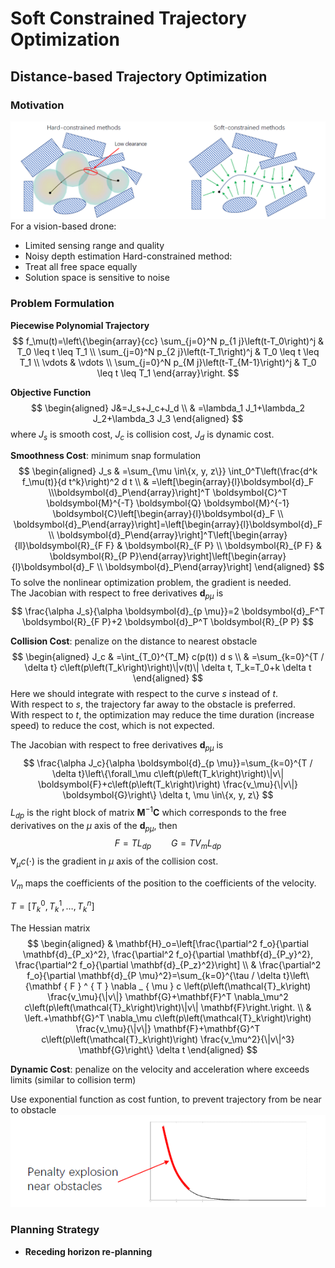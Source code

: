 # Soft Constrained Trajectory Optimization
## Distance-based Trajectory Optimization
### Motivation
![](../Resource/soft_constrained_trajectory_optimization_img_1.png)
For a vision-based drone:
+ Limited sensing range and quality
+ Noisy depth estimation
Hard-constrained method:
+ Treat all free space equally
+ Solution space is sensitive to noise

### Problem Formulation

**Piecewise Polynomial Trajectory**
$$
f_\mu(t)=\left\{\begin{array}{cc}
\sum_{j=0}^N p_{1 j}\left(t-T_0\right)^j & T_0 \leq t \leq T_1 \\
\sum_{j=0}^N p_{2 j}\left(t-T_1\right)^j & T_0 \leq t \leq T_1 \\
\vdots & \vdots \\
\sum_{j=0}^N p_{M j}\left(t-T_{M-1}\right)^j & T_0 \leq t \leq T_1
\end{array}\right.
$$

**Objective Function**
$$
\begin{aligned}
 J&=J_s+J_c+J_d \\
& =\lambda_1 J_1+\lambda_2 J_2+\lambda_3 J_3
\end{aligned}
$$
where $J_s$ is smooth cost, $J_c$ is collision cost, $J_d$ is dynamic cost.

**Smoothness Cost**: minimum snap formulation 
$$
\begin{aligned}
J_s & =\sum_{\mu \in\{x, y, z\}} \int_0^T\left(\frac{d^k f_\mu(t)}{d t^k}\right)^2 d t \\
& =\left[\begin{array}{l}\boldsymbol{d}_F \\\boldsymbol{d}_P\end{array}\right]^T \boldsymbol{C}^T \boldsymbol{M}^{-T} \boldsymbol{Q} \boldsymbol{M}^{-1} \boldsymbol{C}\left[\begin{array}{l}\boldsymbol{d}_F \\
\boldsymbol{d}_P\end{array}\right]=\left[\begin{array}{l}\boldsymbol{d}_F \\
\boldsymbol{d}_P\end{array}\right]^T\left[\begin{array}{ll}\boldsymbol{R}_{F F} & \boldsymbol{R}_{F P} \\
\boldsymbol{R}_{P F} & \boldsymbol{R}_{P P}\end{array}\right]\left[\begin{array}{l}\boldsymbol{d}_F \\
\boldsymbol{d}_P\end{array}\right]
\end{aligned}
$$
To solve the nonlinear optimization problem, the gradient is needed.  
The Jacobian with respect to free derivatives $\boldsymbol{d}_{p\mu}$ is
$$
\frac{\alpha J_s}{\alpha \boldsymbol{d}_{p \mu}}=2 \boldsymbol{d}_F^T \boldsymbol{R}_{F P}+2 \boldsymbol{d}_P^T \boldsymbol{R}_{P P}
$$

**Collision Cost**: penalize on the distance to nearest obstacle 
$$
\begin{aligned}
J_c & =\int_{T_0}^{T_M} c(p(t)) d s \\
& =\sum_{k=0}^{T / \delta t} c\left(p\left(T_k\right)\right)\|v(t)\| \delta t, T_k=T_0+k \delta t
\end{aligned}
$$
Here we should integrate with respect to the curve $s$ instead of $t$.  
With respect to $s$, the trajectory far away to the obstacle is preferred.  
With respect to $t$, the optimization may reduce the time duration (increase speed) to reduce the cost, which is not expected.

The Jacobian with respect to free derivatives $\boldsymbol{d}_{p\mu}$ is
$$
\frac{\alpha J_c}{\alpha \boldsymbol{d}_{p \mu}}=\sum_{k=0}^{T / \delta t}\left\{\forall_\mu c\left(p\left(T_k\right)\right)\|v\| \boldsymbol{F}+c\left(p\left(T_k\right)\right) \frac{v_\mu}{\|v\|} \boldsymbol{G}\right\} \delta t, \mu \in\{x, y, z\}
$$
$L_{dp}$ is the right block of matrix $\boldsymbol{M}^{-1}\boldsymbol{C}$ which corresponds to the free derivatives on the $\mu$ axis of the $\boldsymbol{d}_{p\mu}$, then
$$
F=TL_{dp}\qquad G=TV_{m}L_{dp}
$$
$\forall_\mu c(\cdot)$ is the gradient in $\mu$ axis of the collision cost.

$V_m$ maps the coefficients of the position to the coefficients of the velocity.

$T=[T^0_k,T^1_k,\dots,T^n_k]$

The Hessian matrix
$$
\begin{aligned}
& \mathbf{H}_o=\left[\frac{\partial^2 f_o}{\partial \mathbf{d}_{P_x}^2}, \frac{\partial^2 f_o}{\partial \mathbf{d}_{P_y}^2}, \frac{\partial^2 f_o}{\partial \mathbf{d}_{P_z}^2}\right] \\
& \frac{\partial^2 f_o}{\partial \mathbf{d}_{P \mu}^2}=\sum_{k=0}^{\tau / \delta t}\left\{\mathbf { F } ^ { T } \nabla _ { \mu } c \left(p\left(\mathcal{T}_k\right) \frac{v_\mu}{\|v\|} \mathbf{G}+\mathbf{F}^T \nabla_\mu^2 c\left(p\left(\mathcal{T}_k\right)\right)\|v\| \mathbf{F}\right.\right. \\
& \left.+\mathbf{G}^T \nabla_\mu c\left(p\left(\mathcal{T}_k\right)\right) \frac{v_\mu}{\|v\|} \mathbf{F}+\mathbf{G}^T c\left(p\left(\mathcal{T}_k\right)\right) \frac{v_\mu^2}{\|v\|^3} \mathbf{G}\right\} \delta t
\end{aligned}
$$

**Dynamic Cost**: penalize on the velocity and acceleration where exceeds limits (similar to collision term)

Use exponential function as cost funtion, to prevent trajectory from be near to obstacle
![](../Resource/soft_constrained_trajectory_optimization_img_2.png)

### Planning Strategy
+ **Receding horizon re-planning**